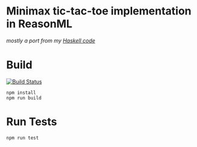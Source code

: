# Minimax tic-tac-toe implementation in ReasonML
*mostly a port from my [Haskell code](https://github.com/venil7/Programming-in-Haskell-exercises-/blob/master/tttoe/ttoe.hs)*

# Build
[![Build Status](https://travis-ci.org/venil7/ReasonML-TicTacToe.svg?branch=master)](https://travis-ci.org/venil7/ReasonML-TicTacToe)
```
npm install
npm run build
```

# Run Tests

```
npm run test
```
